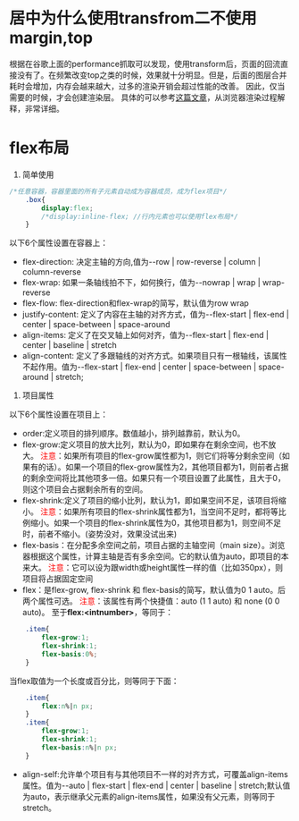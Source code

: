 # 居中为什么使用transfrom二不使用margin,top

根据在谷歌上面的performance抓取可以发现，使用transform后，页面的回流直接没有了。在频繁改变top之类的时候，效果就十分明显。但是，后面的图层合并耗时会增加，内存会越来越大，过多的渲染开销会超过性能的改善。
因此，仅当需要的时候，才会创建渲染层。
具体的可以参考<a href="https://juejin.im/post/5c32b0fb6fb9a049ac7950d9">这篇文章</a>，从浏览器渲染过程解释，非常详细。

# flex布局

1. 简单使用
```css
/*任意容器，容器里面的所有子元素自动成为容器成员，成为flex项目*/
    .box{
        display:flex;
        /*display:inline-flex; //行内元素也可以使用flex布局*/
    }
```
以下6个属性设置在容器上：
- flex-direction: 决定主轴的方向,值为--row | row-reverse | column | column-reverse
- flex-wrap: 如果一条轴线拍不下，如何换行，值为--nowrap | wrap | wrap-reverse
- flex-flow: flex-direction和flex-wrap的简写，默认值为row wrap
- justify-content: 定义了内容在主轴的对齐方式，值为--flex-start | flex-end | center | space-between | space-around
- align-items: 定义了在交叉轴上如何对齐，值为--flex-start | flex-end | center | baseline | stretch
- align-content: 定义了多跟轴线的对齐方式。如果项目只有一根轴线，该属性不起作用。值为--flex-start | flex-end | center | space-between | space-around | stretch;

1. 项目属性

以下6个属性设置在项目上：
- order:定义项目的排列顺序。数值越小，排列越靠前，默认为0。
- flex-grow:定义项目的放大比列，默认为0，即如果存在剩余空间，也不放大。
<span style="color:red">注意</span>：如果所有项目的flex-grow属性都为1，则它们将等分剩余空间（如果有的话）。如果一个项目的flex-grow属性为2，其他项目都为1，则前者占据的剩余空间将比其他项多一倍。如果只有一个项目设置了此属性，且大于0，则这个项目会占据剩余所有的空间。
- flex-shrink:定义了项目的缩小比列，默认为1，即如果空间不足，该项目将缩小。
<span style="color:red">注意</span>：如果所有项目的flex-shrink属性都为1，当空间不足时，都将等比例缩小。如果一个项目的flex-shrink属性为0，其他项目都为1，则空间不足时，前者不缩小。(姿势没对，效果没试出来)
- flex-basis：在分配多余空间之前，项目占据的主轴空间（main size）。浏览器根据这个属性，计算主轴是否有多余空间。它的默认值为auto，即项目的本来大。
<span style="color:red">注意</span>：它可以设为跟width或height属性一样的值（比如350px），则项目将占据固定空间
- flex：是flex-grow, flex-shrink 和 flex-basis的简写，默认值为0 1 auto。后两个属性可选。
<span style="color:red">注意</span>：该属性有两个快捷值：auto (1 1 auto) 和 none (0 0 auto)。
至于<strong>flex:\<intnumber\></strong>，等同于：
```css
    .item{
        flex-grow:1;
        flex-shrink:1;
        flex-basis:0%;
    }
```
当flex取值为一个长度或百分比，则等同于下面：
```css
    .item{
        flex:n%|n px;
    }
    .item{
        flex-grow:1;
        flex-shrink:1;
        flex-basis:n%|n px;
    }
```
- align-self:允许单个项目有与其他项目不一样的对齐方式，可覆盖align-items属性。值为--auto | flex-start | flex-end | center | baseline | stretch;默认值为auto，表示继承父元素的align-items属性，如果没有父元素，则等同于stretch。
